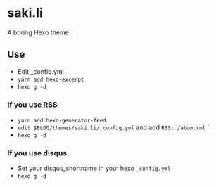 # saki.li
A boring Hexo theme

## Use
- Edit _config.yml
- `yarn add hexo-excerpt`
- `hexo g -d`

### If you use RSS
- `yarn add hexo-generator-feed`
- `edit $BLOG/themes/saki.li/_config.yml` and add `RSS: /atom.xml` `
- `hexo g -d`

### If you use disqus
- Set your disqus_shortname in your hexo `_config.yml`
- `hexo g -d`

